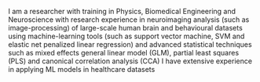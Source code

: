 I am a researcher with training in Physics, Biomedical Engineering and Neuroscience with research experience in neuroimaging analysis (such as image-processing) of large-scale human brain and behavioural datasets using machine-learning tools (such as support vector machine, SVM and elastic net penalized linear regression) and advanced statistical techniques such as mixed effects general linear model (GLM), partial least squares (PLS) and canonical correlation analysis (CCA) 
I have extensive experience in applying ML models in healthcare datasets
